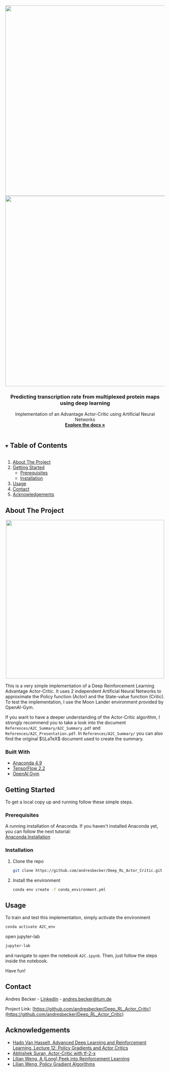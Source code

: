 <!-- PROJECT SHIELDS -->
<!--
*** I'm using markdown "reference style" links for readability.
*** Reference links are enclosed in brackets [ ] instead of parentheses ( ).
-->

<!-- PROJECT LOGO -->
<br />
<p align="center">
  <a href="https://github.com/andresbecker/master_thesis">
    <img src="workspace/Interpretability/Gradient/Gradient.gif" width="600">
    <img src="workspace/Interpretability/IG_plots/VG.gif" width="600">
  </a>

  <h3 align="center">Predicting transcription rate from multiplexed protein maps using deep learning</h3>

  <p align="center">
    Implementation of an Advantage Actor-Critic using Artificial Neural Networks
    <br />
    <a href="https://github.com/andresbecker/Deep_RL_Actor_Critic/blob/main/References/A2C_Summary/A2C_Summary.pdf"><strong>Explore the docs »</strong></a>
  </p>
</p>


<!-- TABLE OF CONTENTS -->
<details open="open">
  <summary><h2 style="display: inline-block">Table of Contents</h2></summary>
  <ol>
    <li>
      <a href="#about-the-project">About The Project</a>
    </li>
    <li>
      <a href="#getting-started">Getting Started</a>
      <ul>
        <li><a href="#prerequisites">Prerequisites</a></li>
        <li><a href="#installation">Installation</a></li>
      </ul>
    </li>
    <li><a href="#usage">Usage</a></li>
    <li><a href="#contact">Contact</a></li>
    <li><a href="#acknowledgements">Acknowledgements</a></li>
  </ol>
</details>



<!-- ABOUT THE PROJECT -->
## About The Project

<p align="center">
  <img src="Resources/Imp_diagram.png" width="500">
</p>

This is a very simple implementation of a Deep Reinforcement Learning Advantage Actor-Critic. It uses 2 independent Artificial Neural Networks to approximate the Policy function (Actor) and the State-value function (Critic). To test the implementation, I use the Moon Lander environment provided by OpenAI-Gym.

If you want to have a deeper understanding of the Actor-Critic algorithm, I strongly recommend you to take a look into the document `References/A2C_Summary/A2C_Summary.pdf` and `References/A2C_Presentation.pdf`. In `References/A2C_Summary/` you can also find the original $\\LaTeX$ document used to create the summary.

### Built With

* [Anaconda 4.9](https://www.anaconda.com/)
* [TensorFlow 2.2](https://www.tensorflow.org/tutorials/quickstart/beginner)
* [OpenAI Gym](https://gym.openai.com/)



<!-- GETTING STARTED -->
## Getting Started

To get a local copy up and running follow these simple steps.

### Prerequisites

A running installation of Anaconda. If you haven't installed Anaconda yet, you can follow the next tutorial: <br>
[Anaconda Installation](https://docs.anaconda.com/anaconda/install/)

### Installation

1. Clone the repo
   ```sh
   git clone https://github.com/andresbecker/Deep_RL_Actor_Critic.git
   ```
2. Install the environment
   ```sh
   conda env create -f conda_environment.yml
   ```

<!-- USAGE EXAMPLES -->
## Usage

To train and test this implementation, simply activate the environment
```sh
conda activate A2C_env
```
open jupyter-lab
```sh
jupyter-lab
```
and navigate to open the notebook `A2C.ipynb`.
Then, just follow the steps inside the notebook.

Have fun!

<!-- CONTACT -->
## Contact

Andres Becker - [LinkedIn](https://www.linkedin.com/in/andres-becker) - andres.becker@tum.de

Project Link: [https://github.com/andresbecker/Deep_RL_Actor_Critic](https://github.com/andresbecker/Deep_RL_Actor_Critic)



<!-- ACKNOWLEDGEMENTS -->
## Acknowledgements

* [Hado Van Hasselt, Advanced Deep Learning and Reinforcement Learning. Lecture 12: Policy Gradients and Actor Critics](https://youtu.be/bRfUxQs6xIM)
* [Abhishek Suran, Actor-Critic with tf-2-x](https://towardsdatascience.com/actor-critic-with-tensorflow-2-x-part-1-of-2-d1e26a54ce97)
* [Lilian Weng, A (Long) Peek into Reinforcement Learning](https://lilianweng.github.io/lil-log/2018/02/19/a-long-peek-into-reinforcement-learning.html)
* [Lilian Weng, Policy Gradient Algorithms](https://lilianweng.github.io/lil-log/2018/04/08/policy-gradient-algorithms.html)
